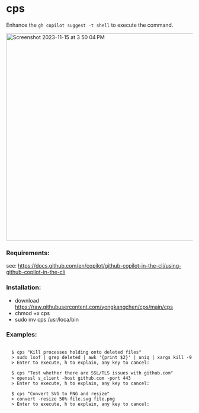 # cps
Enhance the `gh copilot suggest -t shell` to execute the command.

<img width="559" alt="Screenshot 2023-11-15 at 3 50 04 PM" src="https://github.com/yongkangchen/cps/assets/704762/e405dd64-4989-4f09-8028-1b39a55c9631">



### Requirements:
see: https://docs.github.com/en/copilot/github-copilot-in-the-cli/using-github-copilot-in-the-cli

### Installation:
- download https://raw.githubusercontent.com/yongkangchen/cps/main/cps
- chmod +x cps
- sudo mv cps /usr/loca/bin

### Examples:
```

  $ cps "Kill processes holding onto deleted files"
  > sudo lsof | grep deleted | awk '{print $2}' | uniq | xargs kill -9
  > Enter to execute, h to explain, any key to cancel:
```
```
  $ cps "Test whether there are SSL/TLS issues with github.com"
  > openssl s_client -host github.com -port 443
  > Enter to execute, h to explain, any key to cancel:
```
```
  $ cps "Convert SVG to PNG and resize"
  > convert -resize 50% file.svg file.png
  > Enter to execute, h to explain, any key to cancel:
```
